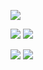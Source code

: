 ![](http://github-profile-summary-cards.vercel.app/api/cards/profile-details?username=kaazume&theme=date_night)

![](http://github-profile-summary-cards.vercel.app/api/cards/repos-per-language?username=kaazume&theme=date_night)
![](http://github-profile-summary-cards.vercel.app/api/cards/most-commit-language?username=kaazume&theme=date_night)

![](http://github-profile-summary-cards.vercel.app/api/cards/stats?username=kaazume&theme=date_night)
![](http://github-profile-summary-cards.vercel.app/api/cards/productive-time?username=kaazume&theme=date_night&utcOffset=8)

